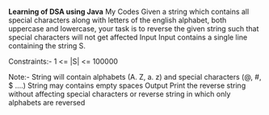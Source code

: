 **Learning of DSA using Java**
My Codes
Given a string which contains all special characters along with letters of the english alphabet, both uppercase and lowercase, your task is to reverse the given string such that special characters will not get affected
Input
Input contains a single line containing the string S.

Constraints:-
1 <= |S| <= 100000

Note:- String will contain alphabets (A. Z, a. z) and special characters (@, #, $ ....)
String may contains empty spaces
Output
Print the reverse string without affecting special characters or reverse string in which only alphabets are reversed